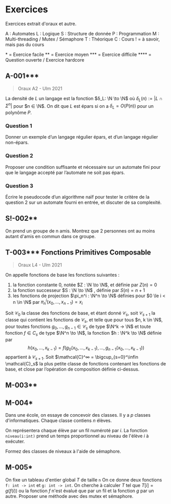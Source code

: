 # Exercices

Exercices extrait d'oraux et autre.

A : Automates
L : Logique
S : Structure de donnée
P : Programmation
M : Multi-threading / Mutex / Sémaphore
T : Théorique
C : Cours
! = à savoir, mais pas du cours 

\* = Exercice facile
\*\* = Exercice moyen
\*\*\* = Exercice difficile
\*\*\*\* = Question ouverte / Exercice hardcore

## A-001***
> Oraux A2 - Ulm 2021

La densité de $L$ un langage est la fonction $δ_L: \N \to \N$ où $δ_L(n) := |L \cap Σ^n |$ pour $n ∈ \N$. On dit que $L$ est épars si on a $δ_L = O(P(n))$ pour un polynôme $P$.

### Question 1
Donner un exemple d’un langage régulier épars, et d’un langage régulier non-épars.
### Question 2
Proposer une condition suffisante et nécessaire sur un automate fini pour que le langage accepté par l’automate ne soit pas épars.
### Question 3
Écrire le pseudocode d’un algorithme naïf pour tester le critère de la question 2 sur un automate fourni en entrée, et discuter de sa complexité.

## S!-002**
On prend un groupe de n amis.
Montrez que 2 personnes ont au moins autant d'amis en commun dans ce groupe.

## T-003*** Fonctions Primitives Composable
> Oraux L4 - Ulm 2021

On appelle fonctions de base les fonctions suivantes :
1. la fonction constante $0$, notée $Z : \N \to \N$, et définie par $Z(n) = 0$
2. la fonction successeur $S : \N \to \N$ , définie par $S(n) = n + 1$
3. les fonctions de projection $\pi_n^i : \N^n \to \N$ définies pour $0 \le i < n \in \N$ par $\pi_n^i(x_0, . . . , x_{n−1}) = x_i$

Soit $\mathcal{C}_0$ la classe des fonctions de base, et étant donné $\mathcal{C}_s$, soit $\mathcal{C}_{s+1}$ la classe qui contient les fonctions de $\mathcal{C}_s$, et telle que pour tous $n, k \in \N$, pour toutes fonctions $g_0, . . . , g_{n−1} \in \mathcal{C}_s$ de type $\N^k → \N$ et toute fonction $f \in C_s$ de type $\N^n \to \N$, la fonction $h : \N^k \to \N$ définie par
$$h(x_0, . . . , x_{k−1}) = f(g_0(x_0, . . . , x_{k−1}), . . . , g_{n−1}(x_0, . . . , x_{k−1}))$$
 appartient à $\mathcal{C}_{s+1}$.
 Soit $\mathcal{C}^∞ = \bigcup_{s=0}^\infin \mathcal{C}_s$ la plus petite classe de fonctions contenant les fonctions de base, et close par l’opération de composition définie ci-dessus.

## M-003**



## M-004*
Dans une école, on essaye de concevoir des classes.
Il y a $p$ classes d'informatiques.
Chaque classe contiens $n$ élèves.

On représentera chaque élève par un fil numéroté par $i$. La fonction `niveau(i:int)` prend un temps proportionnel au niveau de l'élève $i$ à exécuter.

Formez des classes de niveaux à l'aide de sémaphore.

## M-005*
On fixe un tableau d'entier global $T$ de taille `n`
On ce donne deux fonctions `f: int -> int` et `g: int -> int`.
On cherche à calculer $T$ tel que $T[i] = g(f(i))$ ou la fonction $f$ n'est évalué que par un fil et la fonction $g$ par un autre.
Proposer une méthode avec des mutex et sémaphore. 

## 
<!--stackedit_data:
eyJoaXN0b3J5IjpbLTEyNDYzMjUzNjUsMTQ2NzYwMTI3NCwtMT
Y5ODUwNDI5OSwtMTE0MDc5NTkyNl19
-->